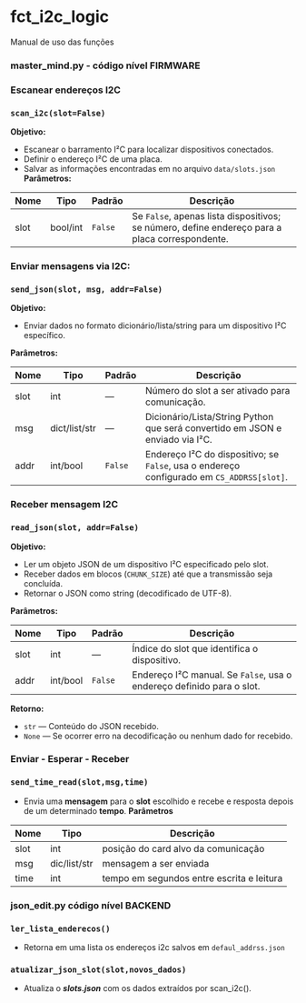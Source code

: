 # fct_i2c_logic
Manual de uso das funções
### master_mind.py - código nível **FIRMWARE**
### **Escanear endereços I2C**
### `scan_i2c(slot=False)`

**Objetivo:**

- Escanear o barramento I²C para localizar dispositivos conectados.
- Definir o endereço I²C de uma placa.
- Salvar as informações encontradas em no arquivo `data/slots.json`
**Parâmetros:**

|Nome|Tipo|Padrão|Descrição|
|---|---|---|---|
|slot|bool/int|`False`|Se `False`, apenas lista dispositivos; se número, define endereço para a placa correspondente.|
### **Enviar mensagens via I2C:**
### `send_json(slot, msg, addr=False)`

**Objetivo:**
- Enviar dados no formato dicionário/lista/string para um dispositivo I²C específico.

**Parâmetros:**

| Nome | Tipo          | Padrão  | Descrição                                                                                 |
| ---- | ------------- | ------- | ----------------------------------------------------------------------------------------- |
| slot | int           | —       | Número do slot a ser ativado para comunicação.                                            |
| msg  | dict/list/str | —       | Dicionário/Lista/String Python que será convertido em JSON e enviado via I²C.             |
| addr | int/bool      | `False` | Endereço I²C do dispositivo; se `False`, usa o endereço configurado em `CS_ADDRSS[slot]`. |

### **Receber mensagem I2C**
### `read_json(slot, addr=False)`

**Objetivo:**
- Ler um objeto JSON de um dispositivo I²C especificado pelo slot.
- Receber dados em blocos (`CHUNK_SIZE`) até que a transmissão seja concluída.
- Retornar o JSON como string (decodificado de UTF-8).

**Parâmetros:**

| Nome | Tipo     | Padrão  | Descrição                                                             |
| ---- | -------- | ------- | --------------------------------------------------------------------- |
| slot | int      | —       | Índice do slot que identifica o dispositivo.                          |
| addr | int/bool | `False` | Endereço I²C manual. Se `False`, usa o endereço definido para o slot. |

**Retorno:**
- `str` — Conteúdo do JSON recebido.
- `None` — Se ocorrer erro na decodificação ou nenhum dado for recebido.

### **Enviar - Esperar - Receber**
### `send_time_read(slot,msg,time)`

* Envia uma **mensagem** para o **slot** escolhido e recebe e resposta depois de um determinado **tempo**.
**Parâmetros**

| Nome | Tipo         | Descrição                                 |
| ---- | ------------ | ----------------------------------------- |
| slot | int          | posição do card alvo da comunicação       |
| msg  | dic/list/str | mensagem a ser enviada                    |
| time | int          | tempo em segundos entre escrita e leitura |

### json_edit.py código nível **BACKEND**
### `ler_lista_enderecos()`
* Retorna em uma lista os endereços i2c salvos em `defaul_addrss.json`

### `atualizar_json_slot(slot,novos_dados)`
* Atualiza o ***slots.json*** com os dados extraídos por scan_i2c().